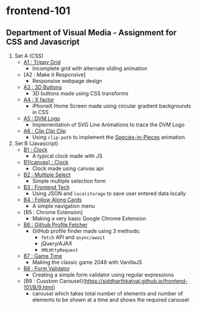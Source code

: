 # frontend-101
## Department of Visual Media - Assignment for CSS and Javascript
1. Set A (CSS)
    - [A1 : Trippy Grid](https://siddharthkatyal.github.io/frontend-101/A/1.html)
       - Incomplete grid with alternate sliding animation
    - [A2 : Make it Responsive]
       - Responsive webpage design
    - [A3 : 3D Buttons](https://siddharthkatyal.github.io/frontend-101/A/3.html)
       - 3D buttons made using CSS transforms 
    - [A4 : X factor](https://siddharthkatyal.github.io/frontend-101/A/4.html)
        - iPhoneX Home Screen made using circular gradient backgrounds in CSS
    - [A5 : DVM Logo](https://siddharthkatyal.github.io/frontend-101/A/5.html)
       - Implementation of SVG Line Animations to trace the DVM Logo
    - [A6 : Clip Clip Clip](https://siddharthkatyal.github.io/frontend-101/A/6.html)
       - Using `clip-path` to implement the [Species-in-Pieces](http://www.species-in-pieces.com/) animation
2. Set B (Javascript)
    - [B1 : Clock](https://siddharthkatyal.github.io/frontend-101/B/1.html)
         - A typical clock made with JS 
    - [B1(canvas) : Clock](https://siddharthkatyal.github.io/frontend-101/B/1canvas.html)
        - Clock made using canvas api
    - [B2 : Multiple Select](https://siddharthkatyal.github.io/frontend-101/B/2.html)
        - Simple multiple selection form 
    - [B3 : Frontend Tech](https://siddharthkatyal.github.io/frontend-101/B/3.html)
        - Using JSON and `localstorage` to save user entered data locally
    - [B4 : Follow Along Cards](https://siddharthkatyal.github.io/frontend-101/B/4.html)
        -  A simple navigation menu
    - [B5 : Chrome Extension]
        - Making a very basic Google Chrome Extension
    - [B6 : Github Profile Fetcher](https://siddharthkatyal.github.io/frontend-101/B/6.html)
         - GitHub profile finder made using 3 methods:
            - `fetch` API and `async/await`
            - jQuery/AJAX
            - `XMLHttpRequest`
    - [B7 : Game Time](https://siddharthkatyal.github.io/frontend-101/B/B7/index.html)
        - Making the classic game 2048 with VanillaJS
    - [B8 : Form Validator](https://siddharthkatyal.github.io/frontend-101/B/8.html)
        - Creating a simple form validator using regular expressions
    - [B9 : Cusstom Carousel}(https://siddharthkatyal.github.io/frontend-101/B/9.html)
       - carousel which takes total number of elements and number of elements to be shown at a time and shows the required carousel
